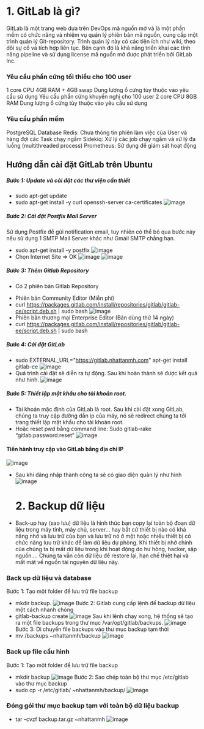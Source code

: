 # 1. GitLab là gì?
GitLab là một trang web dựa trên DevOps mã nguồn mở và là một phần mềm có chức năng và nhiệm vụ quản lý phiên bản mã nguồn, cung cấp một trình quản lý Git-repository. Trình quản lý này có các tiện ích như wiki, theo dõi sự cố và tích hợp liên tục. Bên cạnh đó là khả năng triển khai các tính năng pipeline và sử dụng license mã nguồn mở được phát triển bởi GitLab Inc.
### Yêu cầu phần cứng tối thiểu cho 100 user
  1 core CPU
  4GB RAM + 4GB swap
  Dung lượng ổ cứng tùy thuộc vào yêu cầu sử dụng
  Yêu cầu phần cứng khuyến nghị cho 100 user
  2 core CPU
  8GB RAM
  Dung lượng ổ cứng tùy thuộc vào yêu cầu sử dụng
### Yêu cầu phần mềm
  PostgreSQL Database
  Redis: Chưa thông tin phiên làm việc của User và hàng đợi các Task chạy ngầm
  Sidekiq: Xử lý các job chạy ngầm và xử lý đa luồng (multithreaded process)
  Prometheus: Sử dụng để giám sát hoạt động
## Hướng dẫn cài đặt GitLab trên Ubuntu
##### Bước 1: Update và cài đặt các thư viện cần thiết
- sudo apt-get update
- sudo apt-get install -y curl openssh-server ca-certificates
![image](https://user-images.githubusercontent.com/59860781/136916051-bd10d39b-eaa5-4375-8494-38b3a01ed61d.png)
##### Bước 2: Cài đặt Postfix Mail Server
Sử dụng Postfix để gửi notification email, tuy nhiên có thể bỏ qua bước này nếu sử dụng 1 SMTP Mail Server khác như Gmail SMTP chẳng hạn.
- sudo apt-get install -y postfix
![image](https://user-images.githubusercontent.com/59860781/136920377-cac4a769-fa87-4660-aa36-1e1666be85cc.png)
- Chọn Internet Site => OK
![image](https://user-images.githubusercontent.com/59860781/136916941-caa49be9-8033-497e-acee-c7c6c34210c2.png)
![image](https://user-images.githubusercontent.com/59860781/136918757-47b819b6-4fd3-4be1-b1bf-a44546f606db.png)
##### Bước 3: Thêm Gitlab Repository
 + Có 2 phiên bản Gitlab Repository
 - Phiên bản Community Editor (Miễn phí)
 - curl https://packages.gitlab.com/install/repositories/gitlab/gitlab-ce/script.deb.sh | sudo bash
![image](https://user-images.githubusercontent.com/59860781/136919756-a396708e-0110-4ee8-ba58-ff6cb0081b0f.png)
 - Phiên bản thương mại Enterprise Editor (Bản dùng thử 14 ngày)
 - curl https://packages.gitlab.com/install/repositories/gitlab/gitlab-ee/script.deb.sh | sudo bash
 ##### Bước 4: Cài đặt GitLab
 - sudo EXTERNAL_URL="https://gitlab.nhattanmh.com" apt-get install gitlab-ce
   ![image](https://user-images.githubusercontent.com/59860781/136921368-424c8d40-99ac-4f33-8f63-cb57ceacccb2.png)
 -  Quá trình cài đặt sẽ diễn ra tự động. Sau khi hoàn thành sẽ được kết quả như hình.
    ![image](https://user-images.githubusercontent.com/59860781/136937082-efea1f16-71a6-4a0f-af72-a9d405e30060.png)
 ##### Bước 5: Thiết lập mật khẩu cho tài khoản root.
- Tài khoản mặc định của GitLab là root. Sau khi cài đặt xong GitLab, chúng ta truy cập đường dẫn ip của máy, nó sẽ redirect chúng ta tới trang thiết lập mật khẩu cho tài khoản root.
 - Hoặc reset pwd bằng command line:
  Sudo gitlab-rake “gitlab:password:reset”
  ![image](https://user-images.githubusercontent.com/59860781/136922127-99c5c3b7-8653-4bc1-9834-e4298b156ecc.png)
 #### Tiến hành truy cập vào GitLab bằng địa chỉ IP 
![image](https://user-images.githubusercontent.com/59860781/136922426-a9238d2c-01e4-49f5-a301-c8233bdc0e4a.png)
- Sau khi đăng nhập thành công ta sẽ có giao diện quản lý như hình
![image](https://user-images.githubusercontent.com/59860781/136922490-5ac59503-9005-4bb8-bf90-ef2dd07ad2bf.png)

  # 2. Backup dữ liệu
- Back-up hay (sao lưu) dữ liệu là hình thức bạn copy lại toàn bộ đoạn dữ liệu trong máy tính, máy chủ, server… hay bất cứ thiết bị nào có khả năng nhớ và lưu trữ của bạn và lưu trữ nó ở một hoặc nhiều thiết bị có chức năng lưu trữ khác để làm dữ liệu dự phòng. Khi thiết bị nhớ chính của chúng ta bị mất dữ liệu trong khi hoạt động do hư hỏng, hacker, sập nguồn…. Chúng ta vẫn còn dữ liệu để restore lại, hạn chế thiệt hại và mất mát về nguồn tài nguyên dữ liệu này.
### Back up dữ liệu và database
Bước 1: Tạo một folder để lưu trữ file backup
  - mkdir backup.
![image](https://user-images.githubusercontent.com/59860781/137115796-1bb87a26-5090-4433-93aa-7bea62a21e3f.png)
  Bước 2: Gitlab cung cấp lệnh để backup dữ liệu một cách nhanh chóng
  - gitlab-backup create
![image](https://user-images.githubusercontent.com/59860781/137116845-d6052e6c-5307-4f04-8517-7d6087310a2d.png)
Sau khi lệnh chạy xong, hệ thống sẽ tạo ra một file backups trong thư mục /var/opt/gitlab/backups.
![image](https://user-images.githubusercontent.com/59860781/137116926-b02696d9-15d1-4bc7-99f1-9288664bfe78.png)
Bước 3: Di chuyển file backups vào thư mục backup tạm thời
- mv /backups ~nhattanmh/backup
![image](https://user-images.githubusercontent.com/59860781/137117234-cbe8407e-8cfe-42bf-b3b3-a175f6537e45.png)
### Back up file cấu hình
Bước 1: Tạo một folder để lưu trữ file backup
- mkdir backup
![image](https://user-images.githubusercontent.com/59860781/137115796-1bb87a26-5090-4433-93aa-7bea62a21e3f.png)
Bước 2: Sao chép toàn bộ thư mục /etc/gitlab vào thư mục backup
- sudo cp -r /etc/gitlab/ ~nhattanmh/backup/
![image](https://user-images.githubusercontent.com/59860781/137118430-6020e8c1-6d84-485b-a479-12bd0f3f5366.png)
### Đóng gói thư mục backup tạm với toàn bộ dữ liệu backup
- tar -cvzf backup.tar.gz ~nhattanmh
![image](https://user-images.githubusercontent.com/59860781/137118939-49756e63-10d9-4e35-95dc-4216ec42bce9.png)


  



